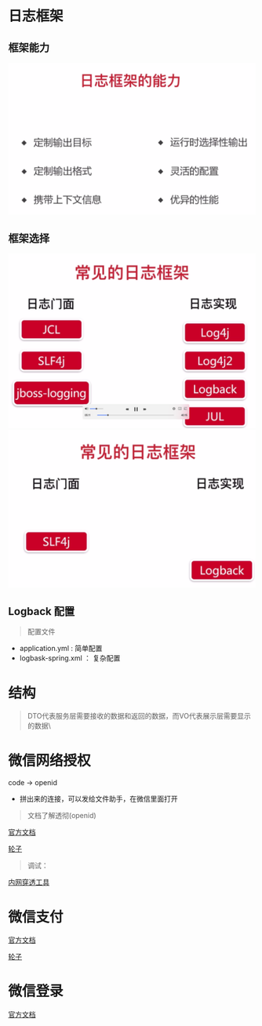 # 日志框架

## 框架能力
![框架能力](./doc/img_01.png )

## 框架选择

![框架能力](./doc/img_02.png )
![最佳搭配](./doc/img_03.png )

## Logback 配置

> 配置文件

- application.yml : 简单配置
- logbask-spring.xml ： 复杂配置
 
# 结构

> DTO代表服务层需要接收的数据和返回的数据，而VO代表展示层需要显示的数据\

# 微信网络授权

code -> openid 

- 拼出来的连接，可以发给文件助手，在微信里面打开 

> 文档了解透彻(openid)

[官方文档](https://mp.weixin.qq.com/wiki)

[轮子](https://github.com/Wechat-Group/weixin-java-tools)

> 调试：

[内网穿透工具](https://natapp.cn)

# 微信支付

[官方文档](https://pay.weixin.qq.com/wiki)

[轮子](https://github.com/Pay-Group/best/-pay-sdk)

# 微信登录
[官方文档](https://open.weixin.qq.com)
